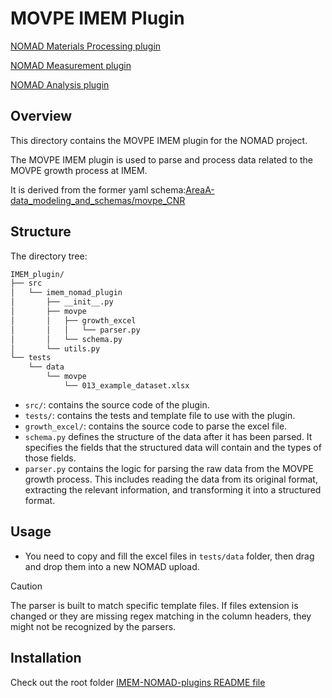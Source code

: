 # MOVPE IMEM Plugin

[NOMAD Materials Processing plugin](https://github.com/FAIRmat-NFDI/nomad-material-processing)

[NOMAD Measurement plugin](https://github.com/FAIRmat-NFDI/nomad-measurements)

[NOMAD Analysis plugin](https://github.com/FAIRmat-NFDI/nomad-analysis)

## Overview

This directory contains the MOVPE IMEM plugin for the NOMAD project.

The MOVPE IMEM plugin is used to parse and process data related to the MOVPE growth process at IMEM.

It is derived from the former yaml schema:[AreaA-data_modeling_and_schemas/movpe_CNR](https://github.com/FAIRmat-NFDI/AreaA-data_modeling_and_schemas/tree/main/movpe_CNR)

## Structure

The directory tree:

```bash
IMEM_plugin/
├── src
│   └── imem_nomad_plugin
│       ├── __init__.py
│       ├── movpe
│       │   ├── growth_excel
│       │   │   └── parser.py
│       │   └── schema.py
│       └── utils.py
└── tests
    └── data
        └── movpe
            └── 013_example_dataset.xlsx
```

- `src/`: contains the source code of the plugin.
- `tests/`: contains the tests and template file to use with the plugin.
- `growth_excel/`: contains the source code to parse the excel file.
- `schema.py` defines the structure of the data after it has been parsed. It specifies the fields that the structured data will contain and the types of those fields.
- `parser.py` contains the logic for parsing the raw data from the MOVPE growth process. This includes reading the data from its original format, extracting the relevant information, and transforming it into a structured format.

## Usage

- You need to copy and fill the excel files in `tests/data` folder, then drag and drop them into a new NOMAD upload.

> [!CAUTION]
> The parser is built to match specific template files. If files extension is changed or they are missing regex matching in the column headers, they might not be recognized by the parsers.


## Installation

Check out the root folder [IMEM-NOMAD-plugins README file](https://github.com/IMEM-CNR-Parma/IMEM-NOMAD-plugins)